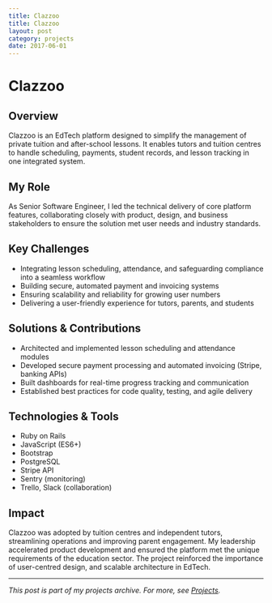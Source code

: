 ```yaml
---
title: Clazzoo
title: Clazzoo
layout: post
category: projects
date: 2017-06-01
---
```


# Clazzoo

## Overview

Clazzoo is an EdTech platform designed to simplify the management of private tuition and after-school lessons. It enables tutors and tuition centres to handle scheduling, payments, student records, and lesson tracking in one integrated system.

## My Role

As Senior Software Engineer, I led the technical delivery of core platform features, collaborating closely with product, design, and business stakeholders to ensure the solution met user needs and industry standards.

## Key Challenges

- Integrating lesson scheduling, attendance, and safeguarding compliance into a seamless workflow
- Building secure, automated payment and invoicing systems
- Ensuring scalability and reliability for growing user numbers
- Delivering a user-friendly experience for tutors, parents, and students

## Solutions & Contributions

- Architected and implemented lesson scheduling and attendance modules
- Developed secure payment processing and automated invoicing (Stripe, banking APIs)
- Built dashboards for real-time progress tracking and communication
- Established best practices for code quality, testing, and agile delivery

## Technologies & Tools

- Ruby on Rails
- JavaScript (ES6+)
- Bootstrap
- PostgreSQL
- Stripe API
- Sentry (monitoring)
- Trello, Slack (collaboration)

## Impact

Clazzoo was adopted by tuition centres and independent tutors, streamlining operations and improving parent engagement. My leadership accelerated product development and ensured the platform met the unique requirements of the education sector. The project reinforced the importance of user-centred design, and scalable architecture in EdTech.

---

*This post is part of my projects archive. For more, see [Projects](/projects/).*
